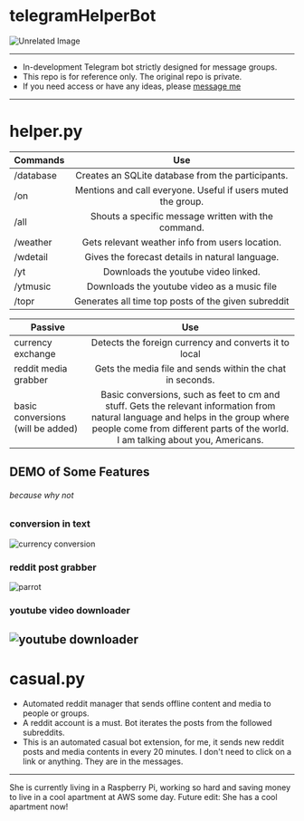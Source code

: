 # telegramHelperBot
![Unrelated Image](https://i.postimg.cc/cHR3zx9j/Screenshot-2019-05-08-at-2-25-07-pm.png)

-----------
- In-development Telegram bot strictly designed for message groups.
- This repo is for reference only. The original repo is private.
- If you need access or have any ideas, please [message me](https://telegram.me/gokan)

-----------
# helper.py
| Commands          | Use           |
| ----------------- |:----------------------------------------------:|
| /database | Creates an SQLite database from the participants. |
| /on | Mentions and call everyone. Useful if users muted the group.|
| /all | Shouts a specific message written with the command. |
| /weather | Gets relevant weather info from users location. |
| /wdetail | Gives the forecast details in natural language. |
| /yt | Downloads the youtube video linked.  |
| /ytmusic | Downloads the youtube video as a music file |
| /topr | Generates all time top posts of the given subreddit |

| Passive          | Use           |
| ----------------- |:----------------------------------------------:|
| currency exchange | Detects the foreign currency and converts it to local |
| reddit media grabber | Gets the media file and sends within the chat in seconds. |
| basic conversions (will be added) | Basic conversions, such as feet to cm and stuff. Gets the relevant information from natural language and helps in the group where people come from different parts of the world. I am talking about you, Americans. |

## DEMO of Some Features
###### because why not
### conversion in text
![currency conversion](https://media.giphy.com/media/KHPflFG4bOLpiv8Fcr/giphy.gif)
### reddit post grabber
![parrot](https://media.giphy.com/media/Zd050xkrLKjtljFIGv/giphy.gif)
### youtube video downloader
![youtube downloader](https://media.giphy.com/media/IzXvY5kLqo74348ouv/giphy.gif)
-----------
# casual.py
- Automated reddit manager that sends offline content and media to people or groups.
- A reddit account is a must. Bot iterates the posts from the followed subreddits.
- This is an automated casual bot extension, for me, it sends new reddit posts and media contents in every 20 minutes. I don't need to click on a link or anything. They are in the messages.
-----------

She is currently living in a Raspberry Pi, working so hard and saving money to live in a cool apartment at AWS some day.
Future edit: She has a cool apartment now!
